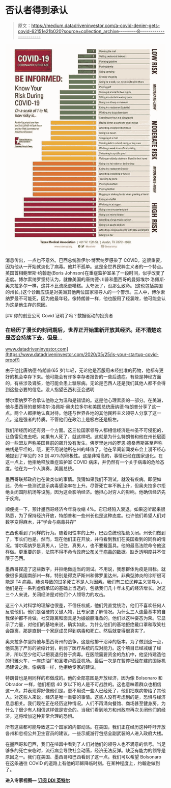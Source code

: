# 否认者得到承认

> 原文：<https://medium.datadriveninvestor.com/a-covid-denier-gets-covid-62151e21b020?source=collection_archive---------8----------------------->

![](img/3b265fd9640f755e1e1d9df8444bb068.png)

消息传出，一点也不意外。巴西总统雅伊尔·博索纳罗感染了 COVID。这很重要，因为他从一开始就淡化了病毒。他并不孤单。这是全世界民粹主义者的一个特点。英国首相鲍里斯·约翰逊(Boris Johnson)在重症监护室呆了一段时间，似乎改变了态度。博尔索纳罗坚持认为，就像美国的唐纳德·川普和墨西哥的曼努埃尔·洛佩斯·奥夫拉多尔一样，这并不比流感更糟糕。太夸张了，没那么致命。(这也包括美国的州长。)这个诊断应该是对美洲其他两位国家领导人的一个警示。三人中，博尔索纳罗最不可能死，因为他最年轻。像特朗普一样，他也服用了羟氯喹，他可能会认为这是他生存的原因。

[](https://www.datadriveninvestor.com/2020/05/25/is-your-startup-covid-proof/) [## 你的创业公司 Covid 证明了吗？数据驱动的投资者

### 在经历了漫长的封闭期后，世界正开始重新开放其经济。还不清楚这是否会持续下去，但是…

www.datadriveninvestor.com](https://www.datadriveninvestor.com/2020/05/25/is-your-startup-covid-proof/) 

由于他比唐纳德·特朗普(65 岁)年轻，无论他是否服用未经批准的药物，他都有更好的机会幸存下来。他可能会有许多幸存者报告的一些后遗症。有些是神经方面的，有些涉及肾脏，他可能会患上糖尿病。无论是巴西人还是我们其他人都不会得到这些必要的信息。没人指望巴西利亚会透明

博尔索纳罗不会承认他称之为温和是错误的。这是他心理素质的一部分。在美洲，他与墨西哥的曼努埃尔·洛佩斯·奥夫拉多尔和美国总统唐纳德·特朗普分享了这一点。两个人都拒绝认真对待。他还与世界各地的其他民粹主义领导人分享了这一点。这是强者的特质。不管他们在政治上是极右还是极左。

我们所经历的还有另一个方面。这三位国家领导人都相信经济是神圣不可侵犯的，让鱼雷见鬼去吧。如果有人死了，就这样吧。这就是为什么特朗普和他在州长层面的一些盟友声称美国目前的飙升没有发生。佛罗里达州的罗恩·德桑蒂斯甚至声称曲线是平坦的，哦，更不用说他所在州的峰值了。他在早间新闻发布会上漫不经心地提到了罕见的 30 到 40%的积极性。这是非常高的，事情已经在国家退化。在这一点上，他拒绝释放重症监护室 COVID 病床，并仍然有一个关于病毒的危险态度。他在为一个人演奏，美国总统。

墨西哥联邦政府也在做类似的事情。我猜如果我们不测试，就没有疾病。即便如此，仍有一些测试显示病毒感染率在上升。尽管死亡率不断上升，但奥夫拉多尔拒绝关闭国际机场等设施，因为这会影响经济。他担心对穷人的影响。他确信经济先于疾病。

顺便提一下，预计墨西哥经济今年将收缩 4%。它已经陷入衰退。如果这听起来很熟悉，为了保持经济开放，特朗普和一些州长也是这种态度。也许他们希望人们对数字变得麻木，并“学会与病毒共存”

巴西也看到了同样的行为。随着阳性率的上升，巴西总统也拒绝关闭。州长们做到了，市长们也是。然而，现在他们正在开放，并将看到我们在美国看到的同样的情况。博尔索纳罗是真男人，记住，真男人，也不要戴面具。他的最高法院命令他这样做。更重要的是，法院不得不命令政府[公布关于病毒的数据](https://www.washingtonpost.com/world/the_americas/brazil-coronavirus-bolsonaro-case-death-supreme-court/2020/06/10/128f3b1a-ab21-11ea-94d2-d7bc43b26bf9_story.html)。缺乏透明度并不仅限于巴西。

墨西哥捏造了这些数字，并拒绝做适当的测试。不用说，我想群体免疫是目标。就像很多美国南部州一样，特别是得克萨斯州和佛罗里达州，非典型肺炎的诊断很可能是 T4 病毒。肺炎导致的过多死亡不是人为因素。我们有三位民粹主义领导人，他们是在一系列虚假承诺的基础上当选的，包括我们几十年未见的经济增长。对这三个人来说，关闭经济是对他们个人领导力的攻击。

这三个人对科学的理解也很差，不信任权威，他们凭直觉统治，他们不喜欢任何人反驳他们。他们是强硬的关键人物，比专家更了解情况。为什么三人连最基本的自我保护都不肯做。社交距离和面具是为娘娘腔准备的。他们以这种姿态为荣。它显示了力量，对他们的基地来说，确实如此。为什么他们的基地拒绝戴口罩和取笑社会距离，那是直到一个家庭成员得到病毒和死亡。然后就变得很真实了。

奥夫拉多尔坚持他与墨西哥州的战争。这是他排干沼泽的版本。为了做到这一点，他实施了严厉的紧缩计划，削弱了医疗系统的应对能力。这个项目已经减缓了经济，所以至少他可以把衰退归咎于病毒。在医院需要资金的危机中，他坚持建造他的玛雅火车、一座炼油厂和圣塔卢西亚机场。最后一次是在暂停已经在建的国际机场建设之后。像病毒一样，他拒绝专家的建议。

特朗普也是用同样的布做成的。他的全部意图是开放经济，因为像 Bolsonaro 和 Obrador 一样，他们相信 40 岁以下的人是不可战胜的。这也意味着群众也相信这一点，并表现得好像他们是。更不用说一些人已经死了，他们把疾病带给了其他人。对这些人来说，经济是唯一重要的事情。这些人没有考虑到的是，恐惧与经济息息相关。我们现在正在经历这种情况。人们不再涌向餐馆、商场甚至健身房。为什么？很少有人相信这样做是安全的。当我们看到地方和州政府再次关闭他们的经济，这将增加这种非常合理的恐惧。

所有这些都可能导致这三个国家的内部动荡。在美国，我们正在经历这种呼吁开放各州和忽视公共卫生官员的建议。一些示威游行包括全副武装的人进入政府大楼。

在墨西哥和巴西，我们在喧嚣中看到了人们对他们的领导人也不满意的信号。当足够多的死亡来临时，流行病会导致社会动荡，经济无法反弹。缺乏有能力的领导是原因之一。我们在美国、墨西哥和巴西看到了这一点。我们可以希望 Bolsonaro 在这条通往 COVID 的道路上有他的耶稣降临时刻。在某种程度上，约翰逊做到了。

**进入专家视图—** [**订阅 DDI 英特尔**](https://datadriveninvestor.com/ddi-intel)